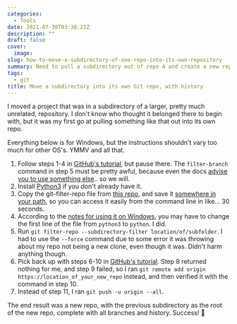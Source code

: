 ```yaml
---
categories:
  - Tools
date: 2021-07-30T03:38:23Z
description: ""
draft: false
cover:
  image:
slug: how-to-move-a-subdirectory-of-one-repo-into-its-own-repository
summary: Need to pull a subdirectory out of repo A and create a new repo B out with it? Including full history and branches? Okay, here's how.
tags:
  - git
title: Move a subdirectory into its own Git repo, with history
---
```

I moved a project that was in a subdirectory of a larger, pretty much unrelated, repository. I don't know who thought it belonged there to begin with, but it was my first go at pulling something like that out into its own repo.

Everything below is for Windows, but the instructions shouldn't vary too much for other OS's. YMMV and all that.

1. Follow steps 1-4 in [GitHub's tutorial](https://docs.github.com/en/get-started/using-git/splitting-a-subfolder-out-into-a-new-repository), but pause there. The `filter-branch` command in step 5 must be pretty awful, because even the docs [advise you to use something else](https://git-scm.com/docs/git-filter-branch#_warning).. so we will.
2. Install [Python3](https://www.python.org/downloads/) if you don't already have it.
3. Copy the git-filter-repo file from [this repo](https://github.com/newren/git-filter-repo), and save it [somewhere in your path](https://helpdeskgeek.com/windows-10/add-windows-path-environment-variable/), so you can access it easily from the command line in like... 30 seconds.
4. According to the [notes for using it on Windows](https://github.com/newren/git-filter-repo/blob/main/INSTALL.md#notes-for-windows-users), you may have to change the first line of the file from `python3` to `python`. I did.
5. Run `git filter-repo --subdirectory-filter location/of/subfolder`. I had to use the `--force` command due to some error it was throwing about my repo not being a new clone, even though it was. Didn't harm anything though.
6. Pick back up with steps 6-10 in [GitHub's tutorial](https://docs.github.com/en/get-started/using-git/splitting-a-subfolder-out-into-a-new-repository). Step 8 returned nothing for me, and step 9 failed, so I ran `git remote add origin https://location_of_your_new_repo` instead, and then verified it with the command in step 10.
7. Instead of step 11, I ran `git push -u origin --all`.

The end result was a new repo, with the previous subdirectory as the root of the new repo, complete with all branches and history. Success! 🎉
